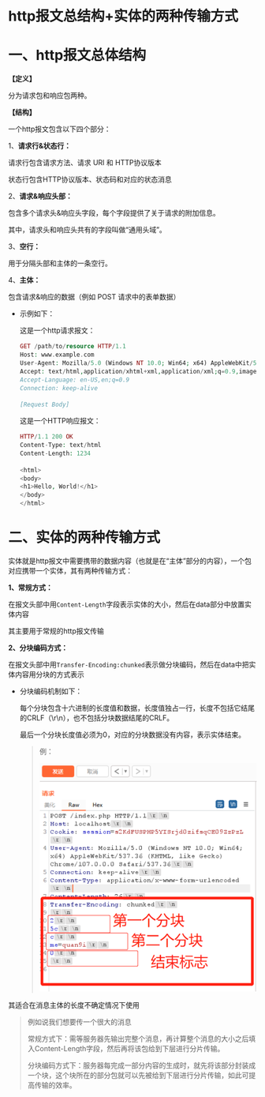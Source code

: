 # http报文总结构+实体的两种传输方式

# 一、http报文总体结构

**【定义】**

分为请求包和响应包两种。

**【结构】**

一个http报文包含以下四个部分：

1、**请求行&状态行：** 

请求行包含请求方法、请求 URI 和 HTTP协议版本

状态行包含HTTP协议版本、状态码和对应的状态消息

2、**请求&响应头部：** 

包含多个请求头&响应头字段，每个字段提供了关于请求的附加信息。

其中，请求头和响应头共有的字段叫做“通用头域”。

3、**空行：** 

用于分隔头部和主体的一条空行。

4、**主体：**

 包含请求&响应的数据（例如 POST 请求中的表单数据）

- 示例如下：
    
    这是一个http请求报文：
    
    ```php
    GET /path/to/resource HTTP/1.1
    Host: www.example.com
    User-Agent: Mozilla/5.0 (Windows NT 10.0; Win64; x64) AppleWebKit/537.36 (KHTML, like Gecko) Chrome/93.0.4577.63 Safari/537.36
    Accept: text/html,application/xhtml+xml,application/xml;q=0.9,image/webp,*/*;q=0.8
    Accept-Language: en-US,en;q=0.9
    Connection: keep-alive
    
    [Request Body]
    ```
    
    这是一个HTTP响应报文：
    
    ```php
    HTTP/1.1 200 OK
    Content-Type: text/html
    Content-Length: 1234
    
    <html>
    <body>
    <h1>Hello, World!</h1>
    </body>
    </html>
    ```
    

# 二、**实体的两种传输方式**

实体就是http报文中需要携带的数据内容（也就是在“主体”部分的内容），一个包对应携带一个实体，其有两种传输方式：

**1、常规方式：**

在报文头部中用`Content-Length`字段表示实体的大小，然后在data部分中放置实体内容

其主要用于常规的http报文传输

**2、分块编码方式：**

在报文头部中用`Transfer-Encoding:chunked`表示做分块编码，然后在data中把实体内容用分块的方式表示

- 分块编码机制如下：
    
    每个分块包含十六进制的长度值和数据，长度值独占一行，长度不包括它结尾的CRLF（\r\n），也不包括分块数据结尾的CRLF。
    
    最后一个分块长度值必须为0，对应的分块数据没有内容，表示实体结束。
    
    > 例：
    > 
    > 
    > ![Image.png](http%E6%8A%A5%E6%96%87%E6%80%BB%E7%BB%93%E6%9E%84+%E5%AE%9E%E4%BD%93%E7%9A%84%E4%B8%A4%E7%A7%8D%E4%BC%A0%E8%BE%93%E6%96%B9%E5%BC%8F%20c498196ae12247bfabdc7829f507f9e0/Image.png)
    > 

其适合在消息主体的长度不确定情况下使用

> 例如说我们想要传一个很大的消息
> 
> 
> 常规方式下：需等服务器先输出完整个消息，再计算整个消息的大小之后填入Content-Length字段，然后再将该包给到下层进行分片传输。
> 
> 分块编码方式下：服务器每完成一部分内容的生成时，就先将该部分封装成一个块，这个块所在的部分包就可以先被给到下层进行分片传输，如此可提高传输的效率。
>